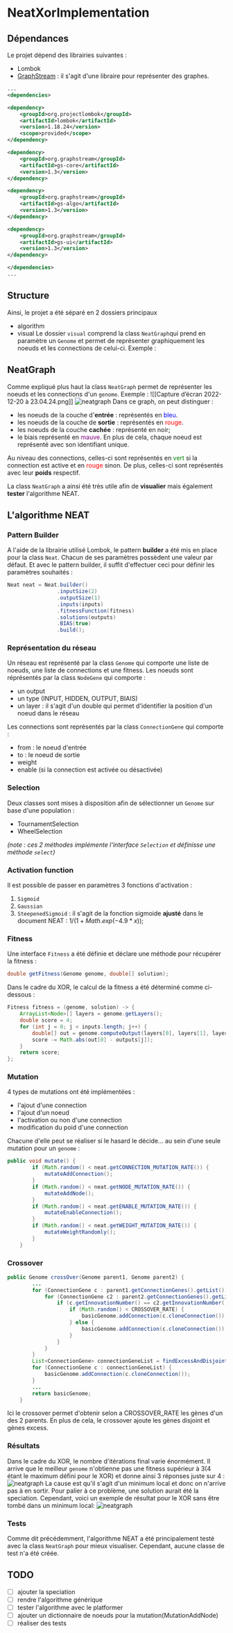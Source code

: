 # NeatXorImplementation
## Dépendances
Le projet dépend des librairies suivantes :
- Lombok
- [GraphStream](https://graphstream-project.org) : il s'agit d'une libraire pour représenter des graphes.
```xml
...
<dependencies>

<dependency>
    <groupId>org.projectlombok</groupId>
    <artifactId>lombok</artifactId>
    <version>1.18.24</version>
    <scope>provided</scope>
</dependency>

<dependency>
    <groupId>org.graphstream</groupId>
    <artifactId>gs-core</artifactId>
    <version>1.3</version>
</dependency>

<dependency>
    <groupId>org.graphstream</groupId>
    <artifactId>gs-algo</artifactId>
    <version>1.3</version>
</dependency>

<dependency>
    <groupId>org.graphstream</groupId>
    <artifactId>gs-ui</artifactId>
    <version>1.3</version>
</dependency>

</dependencies>
...
```

## Structure
Ainsi, le projet a été séparé en 2 dossiers principaux
-  algorithm
-  visual
  Le dossier `visual` comprend la class `NeatGraph`qui prend en paramètre un `Genome` et permet de représenter graphiquement les noeuds et les connections de celui-ci. Exemple :
## NeatGraph
Comme expliqué plus haut la class `NeatGraph` permet de représenter les noeuds et les connections d'un `genome`. Exemple :
![[Capture d’écran 2022-12-20 à 23.04.24.png]]
![neatgraph](resources/neatGraph.png)
Dans ce graph, on peut distinguer :
- les noeuds de la couche d'**entrée** : représentés en
  <span style="color:blue">bleu</span>.
- les noeuds de la couche de **sortie** : représentés en
  <span style="color:red">rouge</span>.
- les noeuds de la couche **cachée** : représenté en noir;
- le biais représenté en
  <span style="color:purple">mauve</span>.
  En plus de cela, chaque noeud est représenté avec son identifiant unique.

Au niveau des connections, celles-ci sont représentés en <span style="color:green">vert</span> si la connection est active et en <span style="color:red">rouge</span> sinon. De plus, celles-ci sont représentés avec leur **poids** respectif.

La class `NeatGraph` a ainsi été très utile afin de **visualier** mais également **tester** l'algorithme NEAT.
## L'algorithme NEAT
### Pattern Builder
A l'aide de la librairie utilisé Lombok, le pattern **builder** a été mis en place pour la class `Neat`. Chacun de ses paramètres possèdent une valeur par défaut. Et avec le pattern builder, il suffit d'effectuer ceci pour définir les paramètres souhaités :
```java
Neat neat = Neat.builder()  
                .inputSize(2)
                .outputSize(1)  
                .inputs(inputs)  
                .fitnessFunction(fitness)  
                .solutions(outputs)  
                .BIAS(true)  
                .build();
```
### Représentation du réseau
Un réseau est représenté par la class `Genome` qui comporte une liste de noeuds, une liste de connections et
une fitness.
Les noeuds sont réprésentés par la class `NodeGene` qui comporte :
- un output
- un type (INPUT, HIDDEN, OUTPUT, BIAIS)
- un layer : il s'agit d'un double qui permet d'identifier la position d'un noeud dans le réseau

Les connections sont représentés par la class `ConnectionGene` qui comporte :
- from : le noeud d'entrée
- to : le noeud de sortie 
- weight
- enable (si la connection est activée ou désactivée)
### Selection
Deux classes sont mises à disposition afin de sélectionner un `Genome` sur base d'une population :
- TournamentSelection
- WheelSelection

_(note : ces 2 méthodes implémente l'interface `Selection` et définisse une méthode `select`)_
### Activation function
Il est possible de passer en paramètres 3 fonctions d'activation :
1. `Sigmoid`
2. `Gaussian`
3. `SteepenedSigmoid` : il s'agit de la fonction sigmoide **ajusté** dans le document NEAT : $1 / (1 + Math.exp(-4.9 * x));$


### Fitness
Une interface `Fitness` a été définie et déclare une méthode pour récupérer la fitness :
```java
double getFitness(Genome genome, double[] solution);
```

Dans le cadre du XOR, le calcul de la fitness a été déterminé comme ci-dessous :
```java
Fitness fitness = (genome, solution) -> {  
    ArrayList<Node>[] layers = genome.getLayers();  
    double score = 4;  
    for (int j = 0; j < inputs.length; j++) {  
        double[] out = genome.computeOutput(layers[0], layers[1], layers[2], inputs[j]);  
        score -= Math.abs(out[0] - outputs[j]);  
    }  
    return score;  
};
```
### Mutation
4 types de mutations ont été implémentées :
- l'ajout d'une connection
- l'ajout d'un noeud
- l'activation ou non d'une connection
- modification du poid d'une connection

Chacune d'elle peut se réaliser si le hasard le décide... au
sein d'une seule mutation pour un `genome` :
```java
public void mutate() {
        if (Math.random() < neat.getCONNECTION_MUTATION_RATE()) {
            mutateAddConnection();
        }
        if (Math.random() < neat.getNODE_MUTATION_RATE()) {
            mutateAddNode();
        }
        if (Math.random() < neat.getENABLE_MUTATION_RATE()) {
            mutateEnableConnection();
        }
        if (Math.random() < neat.getWEIGHT_MUTATION_RATE()) {
            mutateWeightRandomly();
        }
    }
```
### Crossover
````java
public Genome crossOver(Genome parent1, Genome parent2) {
        ...
        for (ConnectionGene c : parent1.getConnectionGenes().getList()) {
            for (ConnectionGene c2 : parent2.getConnectionGenes().getList()) {
                if (c.getInnovationNumber() == c2.getInnovationNumber()) {
                    if (Math.random() < CROSSOVER_RATE) {
                        basicGenome.addConnection(c.cloneConnection());
                    } else {
                        basicGenome.addConnection(c.cloneConnection());
                    }
                }
            }
        }
        List<ConnectionGene> connectionGeneList = findExcessAndDisjoint(parent1, parent2);
        for (ConnectionGene c : connectionGeneList) {
            basicGenome.addConnection(c.cloneConnection());
        }
        ...
        return basicGenome;
    }
````
Ici le crossover permet d'obtenir selon a CROSSOVER_RATE les gènes d'un des 2 parents. En plus de cela, le crossover
ajoute les gènes disjoint et gènes excess.
### Résultats
Dans le cadre du XOR, le nombre d'itérations final varie énormément. Il arrive que le meilleur 
`genome` n'obtienne pas une fitness supérieur à 3(4 étant le maximum défini pour le XOR) et donne ainsi 
3 réponses juste sur 4 :
![neatgraph](resources/r2.png)
La cause est qu'il s'agit d'un minimum local et donc on n'arrive pas à en sortir. Pour palier
à ce problème, une solution aurait été la speciation. Cependant, voici un exemple de résultat
pour le XOR sans être tombé dans un minimum local:
![neatgraph](resources/r1.png)

### Tests
Comme dit précédemment, l'algorithme NEAT a été principalement testé avec la class `NeatGraph` pour mieux visualiser. Cependant, aucune classe de test n'a été créée.
## TODO
- [ ] ajouter la speciation
- [ ] rendre l'algorithme générique
- [ ] tester l'algorithme avec le platformer
- [ ] ajouter un dictionnaire de noeuds pour la mutation(MutationAddNode)
- [ ] réaliser des tests
